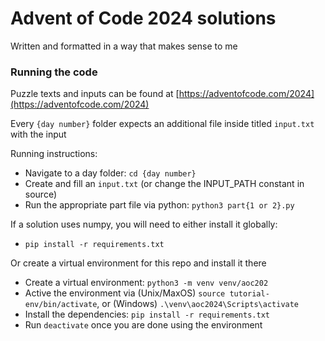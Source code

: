 # Advent of Code 2024 solutions
Written and formatted in a way that makes sense to me

### Running the code
Puzzle texts and inputs can be found at [https://adventofcode.com/2024](https://adventofcode.com/2024)

Every `{day number}` folder expects an additional file inside titled `input.txt` with the input

Running instructions: 

* Navigate to a day folder: `cd {day number}`
* Create and fill an `input.txt` (or change the INPUT_PATH constant in source)
* Run the appropriate part file via python: `python3 part{1 or 2}.py`

If a solution uses numpy, you will need to either install it globally:

* `pip install -r requirements.txt`

Or create a virtual environment for this repo and install it there

* Create a virtual environment: `python3 -m venv venv/aoc202`
* Active the environment via (Unix/MaxOS) `source tutorial-env/bin/activate`, or (Windows) `.\venv\aoc2024\Scripts\activate`
* Install the dependencies: `pip install -r requirements.txt`
* Run `deactivate` once you are done using the environment